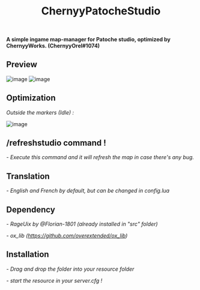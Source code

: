 <div align='center'><h1>ChernyyPatocheStudio</h3></div>
<br>

**A simple ingame map-manager for Patoche studio, optimized by ChernyyWorks. (ChernyyOrel#1074)**

## Preview
![image](https://user-images.githubusercontent.com/92865037/211320682-764c0197-fc50-4f8e-909e-90b06bdd4b72.png)
![image](https://user-images.githubusercontent.com/92865037/211126992-ed0b6307-6359-4434-99a4-e076bcc186fe.png)

## Optimization
*Outside the markers (Idle) :*

![image](https://user-images.githubusercontent.com/92865037/212493923-bfb7b960-de42-4419-a518-b4397c3e77ab.png)

## /refreshstudio command !
*- Execute this command and it will refresh the map in case there's any bug.*

## Translation
*- English and French by default, but can be changed in config.lua*

## Dependency
*- RageUix by @Florian-1801 (already installed in "src" folder)*

*- ox_lib (https://github.com/overextended/ox_lib)*

## Installation
*- Drag and drop the folder into your resource folder*

*- start the resource in your server.cfg !*
